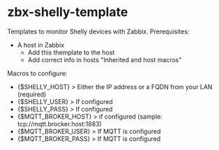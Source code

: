 # zbx-shelly-template
Templates to monitor Shelly devices with Zabbix.
Prerequisites:
  - A host in Zabbix
    - Add this themplate to the host
    - Add correct info in hosts "Inherited and host macros"

Macros to configure:
- {$SHELLY_HOST} > Either the IP address or a FQDN from your LAN (required)
- {$SHELLY_USER} > If configured
- {$SHELLY_PASS} > If configured
- {$MQTT_BROKER_HOST} > if configured (sample: tcp://mqtt.brocker.host:1883)
- {$MQTT_BROKER_USER} > If MQTT is configured
- {$MQTT_BROKER_PASS} > If MQTT is configured
